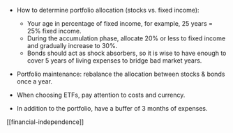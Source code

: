 -   How to determine portfolio allocation (stocks vs. fixed income):
    -   Your age in percentage of fixed income, for example, 25 years = 25% fixed income.
    -   During the accumulation phase, allocate 20% or less to fixed income and gradually increase to 30%.
    -   Bonds should act as shock absorbers, so it is wise to have enough to cover 5 years of living expenses to bridge bad market years.

-   Portfolio maintenance: rebalance the allocation between stocks & bonds once a year.
-   When choosing ETFs, pay attention to costs and currency.
-   In addition to the portfolio, have a buffer of 3 months of expenses.

[[financial-independence]]